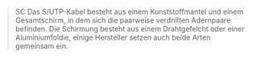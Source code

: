 > SC
Das S/UTP-Kabel besteht aus einem Kunststoffmantel und einem Gesamtschirm, in dem sich die paarweise verdrillten Adernpaare befinden. Die Schirmung besteht aus einem Drahtgefelcht oder einer Aluminiumfoldie, einige Hersteller setzen auch beide Arten gemeinsam ein.
